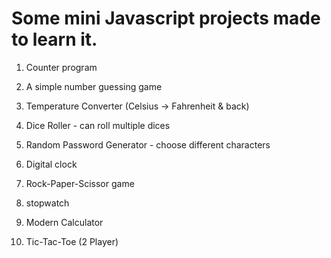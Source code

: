 # Some mini Javascript projects made to learn it.

1. Counter program

2. A simple number guessing game

3. Temperature Converter (Celsius -> Fahrenheit & back)

4. Dice Roller - can roll multiple dices

5. Random Password Generator - choose different characters

6. Digital clock

7. Rock-Paper-Scissor game

8. stopwatch

9. Modern Calculator

10. Tic-Tac-Toe (2 Player)
